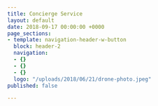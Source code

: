 ```yaml
---
title: Concierge Service
layout: default
date: 2018-09-17 00:00:00 +0000
page_sections:
- template: navigation-header-w-button
  block: header-2
  navigation:
  - {}
  - {}
  - {}
  logo: "/uploads/2018/06/21/drone-photo.jpeg"
published: false

---
```

